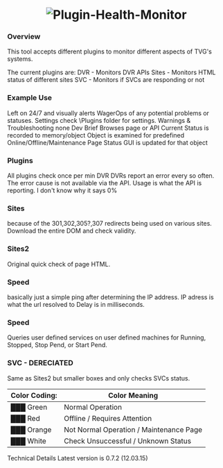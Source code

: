 <h1 align="center">
	<img src="http://i.imgur.com/SIHcdDf.png" alt="Plugin-Health-Monitor">
</h1>

### Overview
This tool accepts different plugins to monitor different aspects of TVG's systems.

The current plugins are:
DVR - Monitors DVR APIs
Sites - Monitors HTML status of different sites
SVC - Monitors if SVCs are responding or not

### Example Use
Left on 24/7 and visually alerts WagerOps of any potential problems or statuses.
Settings
check \Plugins folder for settings.
Warnings & Troubleshooting
none
Dev Brief
Browses page or API
Current Status is recorded to memory/object
Object is examined for predefined Online/Offline/Maintenance Page Status
GUI is updated for that object


### Plugins
All plugins check once per min
DVR
DVRs report an error every so often. The error cause is not available via the API.
Usage is what the API is reporting. I don't know why it says 0% 

### Sites
because of the 301,302,305?,307 redirects being used on various sites. Download the entire DOM and check validity.

### Sites2
Original quick check of page HTML.

### Speed
basically just a simple ping after determining the IP address.
IP adress is what the url resolved to
Delay is in milliseconds.

### Speed
Queries user defined services on user defined machines for Running, Stopped, Stop Pend, or Start Pend.

### SVC - DERECIATED
Same as Sites2 but smaller boxes and only checks SVCs status.


|Color Coding: | Color	Meaning |
| ------------- | ----------- |
| ███ Green | Normal Operation |
| ███ Red	| Offline / Requires Attention |
| ███ Orange |	Not Normal Operation / Maintenance Page |
| ███ White |	Check Unsuccessful / Unknown Status |

Technical Details
Latest version is 0.7.2 (12.03.15)
